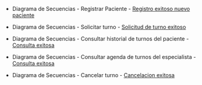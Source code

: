 + Diagrama de Secuencias - Registrar Paciente - [Registro exitoso nuevo paciente](https://drive.google.com/file/d/1Tuk3oZSQi5A4j6nkfm9mJ-e5F7t1sENr/view?usp=sharing)
    
+ Diagrama de Secuencias - Solicitar turno - [Solicitud de turno exitoso](https://docs.google.com/spreadsheets/d/14RQ9Zl-nh8kN5f94VPZwIdC9miSWziCv/edit?gid=1069444746#gid=1069444746)  
    
+ Diagrama de Secuencias - Consultar historial de turnos del paciente - [Consulta exitosa](https://docs.google.com/spreadsheets/d/14RQ9Zl-nh8kN5f94VPZwIdC9miSWziCv/edit?gid=1880662703#gid=1880662703)
  
+ Diagrama de Secuencias - Consultar agenda de turnos del especialista - [Consulta exitosa](https://docs.google.com/spreadsheets/d/14RQ9Zl-nh8kN5f94VPZwIdC9miSWziCv/edit?gid=709238774#gid=709238774)
  
+ Diagrama de Secuencias - Cancelar turno - [Cancelacion exitosa](https://docs.google.com/spreadsheets/d/14RQ9Zl-nh8kN5f94VPZwIdC9miSWziCv/edit?gid=820161079#gid=820161079)  
